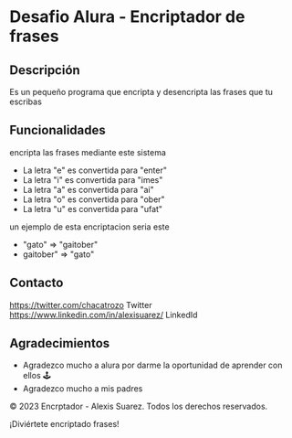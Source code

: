 # Desafio Alura - Encriptador de frases

## Descripción
Es un pequeño programa que encripta y desencripta las frases que tu escribas 

## Funcionalidades
encripta las frases mediante este sistema

- La letra "e" es convertida para "enter"
- La letra "i" es convertida para "imes"
- La letra "a" es convertida para "ai"
- La letra "o" es convertida para "ober"
- La letra "u" es convertida para "ufat"

un ejemplo de esta encriptacion seria este

- "gato" => "gaitober"
- gaitober" => "gato"

## Contacto
https://twitter.com/chacatrozo Twitter 
https://www.linkedin.com/in/alexisuarez/ LinkedId

## Agradecimientos
- Agradezco mucho a alura por darme la oportunidad de aprender con ellos 🕹️  
- Agradezco mucho a mis padres 

© 2023 Encrptador - Alexis Suarez. Todos los derechos reservados.

¡Diviértete encriptado frases!
